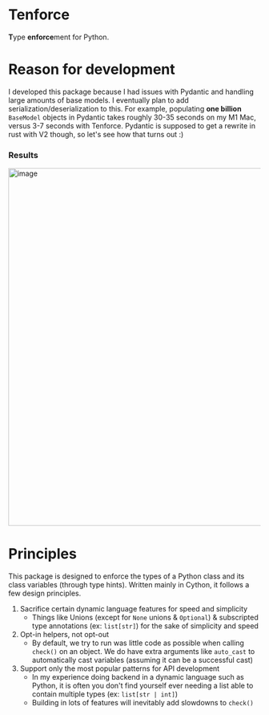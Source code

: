 # Tenforce

**T**ype **enforce**ment for Python.

# Reason for development

I developed this package because I had issues with Pydantic and handling large amounts of base models. I eventually
plan to add serialization/deserialization to this. For example, populating **one billion** `BaseModel` objects in
Pydantic takes roughly 30-35 seconds on my M1 Mac, versus 3-7 seconds with Tenforce. Pydantic is supposed to get a 
rewrite in rust with V2 though, so let's see how that turns out :)

### Results
<img width="713" alt="image" src="https://github.com/hlafaille/tenforce/assets/5008650/6b6b625a-d46e-40e1-841c-f285d99373a2">

# Principles

This package is designed to enforce the types of a Python class and its class variables (through type hints). Written
mainly in Cython, it follows a few design principles.

1. Sacrifice certain dynamic language features for speed and simplicity
    * Things like Unions (except for `None` unions & `Optional`) & subscripted type annotations (ex: `list[str]`) for the sake of simplicity and speed
2. Opt-in helpers, not opt-out
    * By default, we try to run was little code as possible when calling `check()` on an object. We do have extra arguments
      like `auto_cast` to automatically cast variables (assuming it can be a successful cast)
3. Support only the most popular patterns for API development
   * In my experience doing backend in a dynamic language such as Python, it is often you don't find yourself ever needing 
      a list able to contain multiple types (ex: `list[str | int]`)
   * Building in lots of features will inevitably add slowdowns to `check()`
